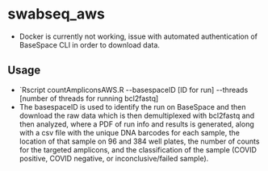 # swabseq_aws

* Docker is currently not working, issue with automated authentication of BaseSpace CLI in order to download data.


## Usage
 * `Rscript countAmpliconsAWS.R --basespaceID [ID for run] --threads [number of threads for running bcl2fastq]
 * The basespaceID is used to identify the run on BaseSpace and then download the raw data which is then demultiplexed with bcl2fastq and then analyzed, where a PDF of run info and results is generated, along with a csv file with the unique DNA barcodes for each sample, the location of that sample on 96 and 384 well plates, the number of counts for the targeted amplicons, and the classification of the sample (COVID positive, COVID negative, or inconclusive/failed sample).

